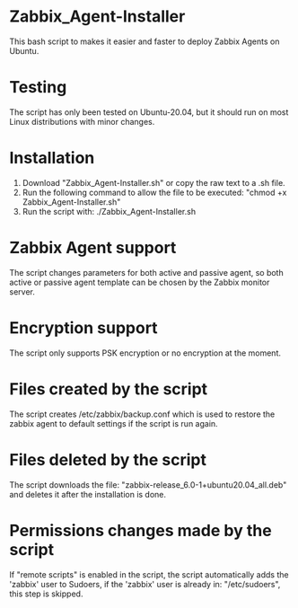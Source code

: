 # Zabbix_Agent-Installer
This bash script to makes it easier and faster to deploy Zabbix Agents on Ubuntu.

# Testing
The script has only been tested on Ubuntu-20.04, but it should run on most Linux distributions with minor changes.

# Installation
1. Download "Zabbix_Agent-Installer.sh" or copy the raw text to a .sh file.
2. Run the following command to allow the file to be executed: "chmod +x Zabbix_Agent-Installer.sh"
3. Run the script with: ./Zabbix_Agent-Installer.sh

# Zabbix Agent support
The script changes parameters for both active and passive agent, so both active or passive agent template can be chosen by the Zabbix monitor server.

# Encryption support
The script only supports PSK encryption or no encryption at the moment.

# Files created by the script
The script creates /etc/zabbix/backup.conf which is used to restore the zabbix agent to default settings if the script is run again.

# Files deleted by the script
The script downloads the file: "zabbix-release_6.0-1+ubuntu20.04_all.deb" and deletes it after the installation is done.

# Permissions changes made by the script
If "remote scripts" is enabled in the script, the script automatically adds the 'zabbix' user to Sudoers, if the 'zabbix' user is already in: "/etc/sudoers", this step is skipped.
